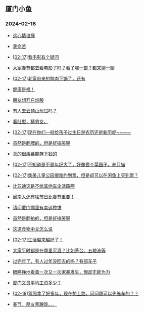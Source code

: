 ## 厦门小鱼 
### 2024-02-18

+ [这心情谁懂](http://bbs.xmfish.com/read-htm-tid-18146684.html)

+ [我命苦](http://bbs.xmfish.com/read-htm-tid-18146861.html)

+ [[02-17]看电影有个疑问](http://bbs.xmfish.com/read-htm-tid-18146854.html)

+ [大家春节都去看电影了吗？看了哪一部？都来聊一聊](http://bbs.xmfish.com/read-htm-tid-18146712.html)

+ [[02-17]老家带来的鸭肉下锅了，还有](http://bbs.xmfish.com/read-htm-tid-18146852.html)

+ [健康是福！](http://bbs.xmfish.com/read-htm-tid-18146702.html)

+ [朋友想开户炒股](http://bbs.xmfish.com/read-htm-tid-18146765.html)

+ [有人去云顶山玩过吗？](http://bbs.xmfish.com/read-htm-tid-18146700.html)

+ [看肚型，猜男女。](http://bbs.xmfish.com/read-htm-tid-18146972.html)

+ [[02-17]现在你们一般给孩子过生日是农历还是新历呢~~~~~](http://bbs.xmfish.com/read-htm-tid-18146869.html)

+ [虽然是翻牌的，但是好搞笑啊](http://bbs.xmfish.com/read-htm-tid-18146958.html)

+ [真的很羡慕能存下钱的](http://bbs.xmfish.com/read-htm-tid-18146967.html)

+ [[02-17]不知道是不是年纪大了，好像要个菜园子，养只猫](http://bbs.xmfish.com/read-htm-tid-18146889.html)

+ [[02-17]集美儿童公园很难约到票，但是却可以在闲鱼上买到票？](http://bbs.xmfish.com/read-htm-tid-18146885.html)

+ [比亚迪这是不给其他车企活路啊](http://bbs.xmfish.com/read-htm-tid-18147003.html)

+ [闽南人还有啥节日比春节重要！](http://bbs.xmfish.com/read-htm-tid-18147059.html)

+ [请问厦门哪里有卖这种饼](http://bbs.xmfish.com/read-htm-tid-18146946.html)

+ [虽然是翻拍的，但是好搞笑啊](http://bbs.xmfish.com/read-htm-tid-18146958.html)

+ [这道食物中文怎么说](http://bbs.xmfish.com/read-htm-tid-18147011.html)

+ [[02-17]生活越来越好了！](http://bbs.xmfish.com/read-htm-tid-18147097.html)

+ [大家平时都是在哪里买酒？比如茅台、五粮液等](http://bbs.xmfish.com/read-htm-tid-18147067.html)

+ [过完年了，有人过年没回去的吗？有部车子](http://bbs.xmfish.com/read-htm-tid-18146924.html)

+ [眼睁睁地看着一次又一次家暴发生，俺却无能为力](http://bbs.xmfish.com/read-htm-tid-18147223.html)

+ [厦门文员平均工资多少？](http://bbs.xmfish.com/read-htm-tid-18147285.html)

+ [[02-18]驾照拿了好多年，现在想上路，问问哪可以先练车的？？](http://bbs.xmfish.com/read-htm-tid-18147147.html)

+ [春节，朋友家蹭饭。。。](http://bbs.xmfish.com/read-htm-tid-18146991.html)

